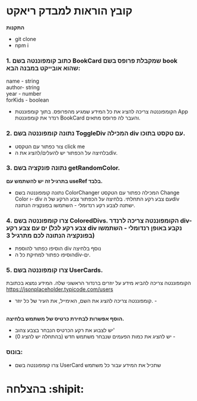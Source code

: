 # קובץ הוראות למבדק ריאקט

**התקנות**

- git clone
- npm i

### 1. כתוב קומפוננטה בשם BookCard שמקבלת פרופס בשם book שהוא אובייקט במבנה הבא:

name - string <br>
author- string <br>
year - number <br>
forKids - boolean <br>

 - הקומפוננטה צריכה להציג את כל המידע שמגיע מהפרופס.
 בתוך קומפוננטת App רנדר את קומפוננטת BookCard והעבר לה פרופס מתאים.


### 2. נתונה קומפוננטה בשם ToggleDiv המכילה div עם טקסט בתוכו. 

 - צור כפתור עם הטקסט click me
 - בלחיצה על הכפתור יש להעלים/להציג את הdiv.

### 3. נתונה פונקציה בשם getRandomColor.

**בתרגיל זה יש להשתמש עם useRef בלבד. <br>**
 - נתונה קומפוננטה בשם ColorChanger המכילה כפתור עם הטקסט Change Color ו- div עם צבע רקע התחלתי.
בלחיצה על הכפתור צבע הרקע של הdiv ישתנה לצבע רקע רנדומלי - השתמשו בפונקציה הנתונה.
### 4. צרו קומפוננטה בשם ColoredDivs. הקומפוננטה צריכה לרנדר div-ים עם צבע רקע (צבע רקע לכל div נקבע באופן רנדומלי - השתמשו בפונקציה הנתונה לכם מתרגיל 3)

 - הוסיפו כפתור להוספת div נוסף בלחיצה <br>
 - הוסיפו כפתור למחיקת כל הdiv-ים.
### 5. צרו קומפוננטה בשם UserCards.

הקומפוננטה צריכה להביא מידע על יוזרים ברנדור הראשוני שלה.
המידע נמצא בכתובת https://jsonplaceholder.typicode.com/users <br>
- קומפוננטה צריכה להציג את השם, האימייל, את העיר של כל יוזר. - <br><br>

**הוסף אפשרות לבחירת כרטיס של משתמש בלחיצה.**
 - יש לצבוע את רקע הכרטיס הנבחר בצבע צהוב' 
 - יש להציג את כמות הפעמים שנבחר משתמש חדש (בהתחלה יש להציג 0) - 
### בונוס:

 - צרו קומפוננטה בשם UserCard שתכיל את המידע עבור כל משתמש

# בהצלחה :shipit:



